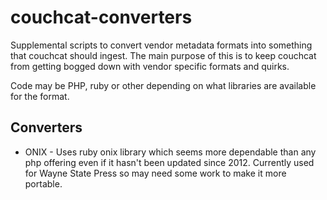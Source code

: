 # couchcat-converters

Supplemental scripts to convert vendor metadata formats into something that couchcat should ingest. The main purpose of this is to keep couchcat from getting bogged down with vendor specific formats and quirks.

Code may be PHP, ruby or other depending on what libraries are available for the format.

## Converters

- ONIX - Uses ruby onix library which seems more dependable than any php offering even if it hasn't been updated since 2012. Currently used for Wayne State Press so may need some work to make it more portable.
